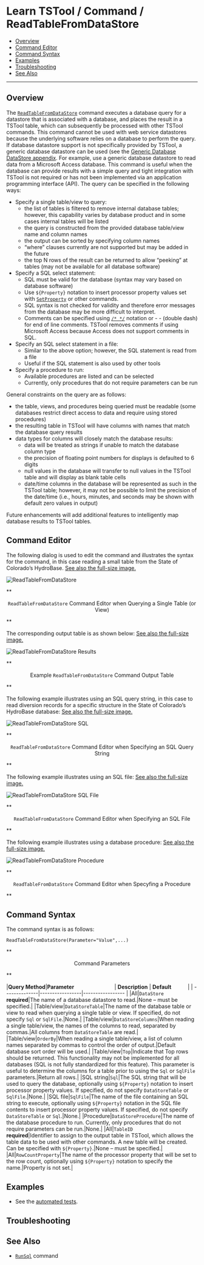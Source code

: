 # Learn TSTool / Command / ReadTableFromDataStore #

* [Overview](#overview)
* [Command Editor](#command-editor)
* [Command Syntax](#command-syntax)
* [Examples](#examples)
* [Troubleshooting](#troubleshooting)
* [See Also](#see-also)

-------------------------

## Overview ##

The [`ReadTableFromDataStore`](../ReadTableFromDataStore/ReadTableFromDataStore) command executes
a database query for a datastore that is associated with a database,
and places the result in a TSTool table,
which can subsequently be processed with other TSTool commands.
This command cannot be used with web service datastores because the underlying
software relies on a database to perform the query.
If database datastore support is not specifically provided by TSTool,
a generic database datastore can be used (see the
[Generic Database DataStore appendix](../../datstore-ref/GenericDatabase/GenericDatabase).
For example, use a generic database datastore to read data from a Microsoft Access database.
This command is useful when the database can provide results with a simple query and
tight integration with TSTool is not required or has not been implemented
via an application programming interface (API).
The query can be specified in the following ways:

* Specify a single table/view to query:
	+ the list of tables is filtered to remove internal database tables;
	however, this capability varies by database product and in some cases internal tables will be listed
	+ the query is constructed from the provided database table/view name and column names
	+ the output can be sorted by specifying column names
	+ “where” clauses currently are not supported but may be added in the future
	+ the top N rows of the result can be returned to allow “peeking”
	at tables (may not be available for all database software)
* Specify a SQL select statement:
	+ SQL must be valid for the database (syntax may vary based on database software)
	+ Use `${Property}` notation to insert processor property values set with
	[`SetProperty`](../SetProperty/SetProperty) or other commands.
	+ SQL syntax is not checked for validity and therefore error messages
	from the database may be more difficult to interpret.
	+ Comments can be specified using [`/* */`](../CommentBlockStart/CommentBlockStart)
	notation or - - (double dash) for end of line comments.
	TSTool removes comments if using Microsoft Access because Access does not support comments in SQL.
* Specify an SQL select statement in a file:
	+ Similar to the above option; however, the SQL statement is read from a file
	+ Useful if the SQL statement is also used by other tools
* Specify a procedure to run:
	+ Available procedures are listed and can be selected
	+ Currently, only procedures that do not require parameters can be run

General constraints on the query are as follows:

* the table, views, and procedures being queried must be readable
	(some databases restrict direct access to data  and require using stored procedures)
* the resulting table in TSTool will have columns with names that match the database query results
* data types for columns will closely match the database results:
	+ data will be treated as strings if unable to match the database column type
	+ the precision of floating point numbers for displays is defaulted to 6 digits
	+ null values in the database will transfer to null values in
	the TSTool table and will display as blank table cells
	+ date/time columns in the database will be represented as such in the TSTool table;
	however, it may not be possible to limit the precision of the date/time
	(i.e., hours, minutes, and seconds may be shown with default zero values in output)

Future enhancements will add additional features to intelligently map database results to TSTool tables.

## Command Editor ##

The following dialog is used to edit the command and illustrates the syntax for the command,
in this case reading a small table from the State of Colorado’s HydroBase.
<a href="../ReadTableFromDataStore_Table.png">See also the full-size image.</a>

![ReadTableFromDataStore](ReadTableFromDataStore_Table.png)

**<p style="text-align: center;">
`ReadTableFromDataStore` Command Editor when Querying a Single Table (or View)
</p>**

The corresponding output table is as shown below:
<a href="../ReadTableFromDataStore_Results.png">See also the full-size image.</a>

![ReadTableFromDataStore Results](ReadTableFromDataStore_Results.png)

**<p style="text-align: center;">
Example `ReadTableFromDataStore` Command Output Table
</p>**

The following example illustrates using an SQL query string,
in this case to read diversion records for a specific structure in the State of Colorado’s HydroBase database:
<a href="../ReadTableFromDataStore_SQL.png">See also the full-size image.</a>

![ReadTableFromDataStore SQL](ReadTableFromDataStore_SQL.png)

**<p style="text-align: center;">
`ReadTableFromDataStore` Command Editor when Specifying an SQL Query String
</p>**

The following example illustrates using an SQL file:
<a href="../ReadTableFromDataStore_SQLFile.png">See also the full-size image.</a>

![ReadTableFromDataStore SQL File](ReadTableFromDataStore_SQLFile.png)

**<p style="text-align: center;">
`ReadTableFromDataStore` Command Editor when Specifying an SQL File
</p>**

The following example illustrates using a database procedure:
<a href="../ReadTableFromDataStore_Procedure.png">See also the full-size image.</a>

![ReadTableFromDataStore Procedure](ReadTableFromDataStore_Procedure.png)

**<p style="text-align: center;">
`ReadTableFromDataStore` Command Editor when Specyfing a Procedure
</p>**

## Command Syntax ##

The command syntax is as follows:

```text
ReadTableFromDataStore(Parameter="Value",...)
```
**<p style="text-align: center;">
Command Parameters
</p>**

|**Query Method**|**Parameter**&nbsp;&nbsp;&nbsp;&nbsp;&nbsp;&nbsp;&nbsp;&nbsp;&nbsp;&nbsp;&nbsp;&nbsp;&nbsp;&nbsp;&nbsp;&nbsp;&nbsp;&nbsp;&nbsp;&nbsp;&nbsp;&nbsp;&nbsp;&nbsp;&nbsp;&nbsp; | **Description** | **Default**&nbsp;&nbsp;&nbsp;&nbsp;&nbsp;&nbsp;&nbsp;&nbsp;&nbsp;&nbsp; |
| --------------|-----------------|----------------- |
|All|`DataStore`<br>**required**|The name of a database datastore to read.|None – must be specified.|
|Table/view|`DataStoreTable`|The name of the database table or view to read when querying a single table or view.  If specified, do not specify `Sql` or `SqlFile`.|None.|
|Table/view|`DataStoreColumns`|When reading a single table/view, the names of the columns to read, separated by commas.|All columns from `DataStoreTable` are read.|
|Table/view|`OrderBy`|When reading a single table/view, a list of column names separated by commas to control the order of output.|Default database sort order will be used.|
|Table/view|`Top`|Indicate that Top rows should be returned.  This functionality may not be implemented for all databases (SQL is not fully standardized for this feature).  This parameter is useful to determine the columns for a table prior to using the `Sql` or `SqlFile` parameters.|Return all rows.|
|SQL string|`Sql`|The SQL string that will be used to query the database, optionally using `${Property}` notation to insert processor property values.  If specified, do not specify `DataStoreTable` or `SqlFile`.|None.|
|SQL file|`SqlFile`|The name of the file containing an SQL string to execute, optionally using `${Property}` notation in the SQL file contents to insert processor property values.  If specified, do not specify `DataStoreTable` or `Sql`.|None.|
|Procedure|`DataStoreProcedure`|The name of the database procedure to run.  Currently, only procedures that do not require parameters can be run.|None.|
|All|`TableID`<br>**required**|Identifier to assign to the output table in TSTool, which allows the table data to be used with other commands.  A new table will be created.  Can be specified with `${Property}`.|None – must be specified.|
|All|`RowCountProperty`|The name of the processor property that will be set to the row count, optionally using `${Property}` notation to specify the name.|Property is not set.|

## Examples ##

* See the [automated tests](https://github.com/OpenWaterFoundation/cdss-app-tstool-test/tree/master/test/regression/commands/general/ReadTableFromDataStore).

## Troubleshooting ##

## See Also ##

* [`RunSql`](../RunSql/RunSql) command
